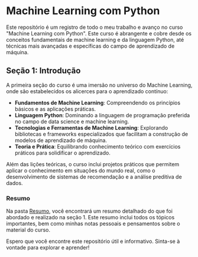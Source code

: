 # Machine Learning com Python

Este repositório é um registro de todo o meu trabalho e avanço no curso "Machine Learning com Python". Este curso é abrangente e cobre desde os conceitos fundamentais de machine learning e da linguagem Python, até técnicas mais avançadas e específicas do campo de aprendizado de máquina.

## Seção 1: Introdução

A primeira seção do curso é uma imersão no universo do Machine Learning, onde são estabelecidos os alicerces para o aprendizado contínuo:

- **Fundamentos de Machine Learning**: Compreendendo os princípios básicos e as aplicações práticas.
- **Linguagem Python**: Dominando a linguagem de programação preferida no campo de data science e machine learning.
- **Tecnologias e Ferramentas de Machine Learning**: Explorando bibliotecas e frameworks especializados que facilitam a construção de modelos de aprendizado de máquina.
- **Teoria e Prática**: Equilibrando conhecimento teórico com exercícios práticos para solidificar o aprendizado.

Além das lições teóricas, o curso inclui projetos práticos que permitem aplicar o conhecimento em situações do mundo real, como o desenvolvimento de sistemas de recomendação e a análise preditiva de dados.

### Resumo

Na pasta [Resumo](./Resumos/), você encontrará um resumo detalhado do que foi abordado e realizado na seção 1. Este resumo inclui todos os tópicos importantes, bem como minhas notas pessoais e pensamentos sobre o material do curso.

Espero que você encontre este repositório útil e informativo. Sinta-se à vontade para explorar e aprender!
